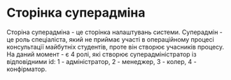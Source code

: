 # Сторінка суперадміна
Сторіна суперадміна - це сторінка налаштувань системи. Суперадмін - це роль спеціаліста, який не приймає участі в операційному процесі консультації майбутніх студентів, проте він створює учасників процесу. На даний момент - є 4 ролі, які створює суперадміністратор із відповідними id: 1 - адміністратор, 2 - менеджер, 3 - колер, 4 - конфірматор.


